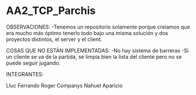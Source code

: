 # AA2_TCP_Parchis

OBSERVACIONES:
-Tenemos un repositorio solamente porque creíamos que era mucho más óptimo 
tenerlo todo bajo una misma solución y dos proyectos distintos, el server y el client.

COSAS QUE NO ESTÁN IMPLEMENTADAS:
-No hay sistema de barreras
-Si un cliente se va de la partida, se limpia bien la lista del cliente pero no se
puede seguir jugando.

INTEGRANTES:

Lluc Ferrando
Roger Companys
Nahuel Aparicio
